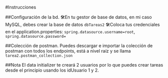 #Instrucciones

##Configuración de la bd.
🛠En tu gestor de base de datos, en mi caso MySQL, debes crear la base de datos `dbTareas2`
🛠Coloca tus credenciales en el application.properties: `spring.datasource.username=root`, `spring.datasource.password=`

##Colección de postman.
Puedes descargar e importar la colección de postman con todos los endpoints, está a nivel raíz y se llama `tarea2.postman_collection.json`

##Nota
El data initializer te creará 2 usuarios por lo que puedes crear tareas desde el principio usando los idUsuario 1 y 2. 
